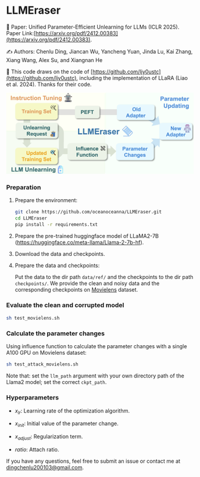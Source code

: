 # LLMEraser

📖 Paper: Unified Parameter-Efficient Unlearning for LLMs (ICLR 2025). Paper Link:[https://arxiv.org/pdf/2412.00383](https://arxiv.org/pdf/2412.00383).

✍️ Authors: Chenlu Ding, Jiancan Wu, Yancheng Yuan, Jinda Lu, Kai Zhang, Xiang Wang, Alex Su, and Xiangnan He

🌸 This code draws on the code of [https://github.com/ljy0ustc](https://github.com/ljy0ustc), including the implementation of LLaRA (Liao et al. 2024). Thanks for their code.

![](f01.jpg)

### Preparation

1. Prepare the environment: 

   ```sh
   git clone https://github.com/oceanoceanna/LLMEraser.git
   cd LLMEraser
   pip install -r requirements.txt
   ```

2. Prepare the pre-trained huggingface model of LLaMA2-7B (https://huggingface.co/meta-llama/Llama-2-7b-hf).

3. Download the data and checkpoints.

4. Prepare the data and checkpoints:

   Put the data to the dir path `data/ref/` and the checkpoints to the dir path `checkpoints/`. We provide the clean and noisy data and the corresponding checkpoints on [Movielens](https://github.com/ljy0ustc) dataset.
   
### Evaluate the clean and corrupted model 
```sh
sh test_movielens.sh
```

### Calculate the parameter changes

Using influence function to calculate the parameter changes with a single A100 GPU on Movielens dataset:

```sh
sh test_attack_movielens.sh
```

Note that: set the `llm_path` argument with your own directory path of the Llama2 model; set the correct `ckpt_path`.

### Hyperparameters

- $x_{lr}$: Learning rate of the optimization algorithm.

- $x_{init}$: Initial value of the parameter change.

- $x_{adjust}$: Regularization term.

- $ratio$: Attach ratio.

If you have any questions, feel free to submit an issue or contact me at dingchenlu200103@gmail.com.
